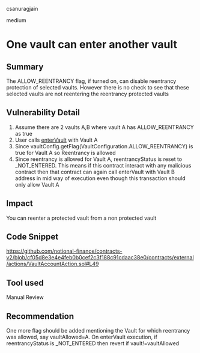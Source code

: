 csanuragjain

medium

# One vault can enter another vault

## Summary
The ALLOW_REENTRANCY flag, if turned on, can disable reentrancy protection of selected vaults. However there is no check to see that these selected vaults are not reentering the reentrancy protected vaults

## Vulnerability Detail
1. Assume there are 2 vaults A,B where vault A has ALLOW_REENTRANCY as true
2. User calls [enterVault](https://github.com/notional-finance/contracts-v2/blob/cf05d8e3e4e4feb0b0cef2c3f188c91cdaac38e0/contracts/external/actions/VaultAccountAction.sol#L34) with Vault A
3. Since vaultConfig.getFlag(VaultConfiguration.ALLOW_REENTRANCY) is true for Vault A so Reentrancy is allowed
4. Since reentrancy is allowed for Vault A, reentrancyStatus is reset to _NOT_ENTERED. This means if this contract interact with any malicious contract then that contract can again call enterVault with Vault B address in mid way of execution even though this transaction should only allow Vault A

## Impact
You can reenter a protected vault from a non protected vault

## Code Snippet
https://github.com/notional-finance/contracts-v2/blob/cf05d8e3e4e4feb0b0cef2c3f188c91cdaac38e0/contracts/external/actions/VaultAccountAction.sol#L49

## Tool used
Manual Review

## Recommendation
One more flag should be added mentioning the Vault for which reentrancy was allowed, say vaultAllowed=A. On enterVault execution, if reentrancyStatus is _NOT_ENTERED then revert if vault!=vaultAllowed